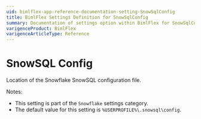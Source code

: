 ```yaml
---
uid: bimlflex-app-reference-documentation-setting-SnowSqlConfig
title: BimlFlex Settings Definition for SnowSqlConfig
summary: Documentation of settings option within BimlFlex for SnowSqlConfig
varigenceProduct: BimlFlex
varigenceArticleType: Reference
---
```


# SnowSQL Config

Location of the Snowflake SnowSQL configuration file.

Notes:

* This setting is part of the `Snowflake` settings category.
* The default value for this setting is `%USERPROFILE%\.snowsql\config`.
